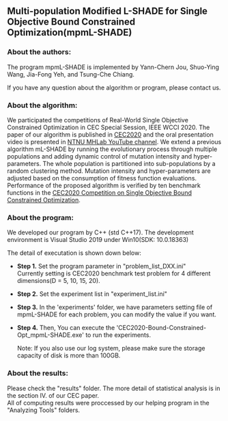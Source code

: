 ## Multi-population Modified L-SHADE for Single Objective Bound Constrained Optimization(mpmL-SHADE)

### About the authors:
 The program mpmL-SHADE is implemented by Yann-Chern Jou, Shuo-Ying Wang, Jia-Fong Yeh, and Tsung-Che Chiang.  
 
 If you have any question about the algorithm or program, please contact us.

### About the algorithm:
 We participated the competitions of Real-World Single Objective Constrained Optimization in CEC Special Session, IEEE WCCI 2020. The paper of our algorithm is published in [CEC2020](https://ieeexplore.ieee.org/abstract/document/9185735 "link") and the oral presentation video is presented in [NTNU MHLab YouTube channel](https://youtu.be/JMj0mHpIARw "link"). We extend a previous algorithm mL-SHADE by running the evolutionary process through multiple populations and adding dynamic control of mutation intensity and hyper-parameters. The whole population is partitioned into sub-populations by a random clustering method. Mutation intensity and hyper-parameters are adjusted based on the consumption of fitness function evaluations. Performance of the proposed algorithm is verified by ten benchmark functions in the [CEC2020 Competition on Single Objective Bound Constrained Optimization](https://github.com/P-N-Suganthan/2020-Bound-Constrained-Opt-Benchmark "link").

### About the program:
 We developed our program by C++ (std C++17). The development environment is Visual Studio 2019 under Win10(SDK: 10.0.18363)  
 
 The detail of executation is shown down below:  
   
 * __Step 1.__ Set the program parameter in "problem_list_DXX.ini"  
         Currently setting is CEC2020 benchmark test problem for 4 different dimensions(D = 5, 10, 15, 20).  
         
 * __Step 2.__ Set the experiment list in "experiment_list.ini"  
         
 
 * __Step 3.__ In the 'experiments' folder, we have parameters setting file of mpmL-SHADE for each problem, you can modify the value if you want.
 
 * __Step 4.__ Then, You can execute the 'CEC2020-Bound-Constrained-Opt_mpmL-SHADE.exe' to run the experiments.  
   
   Note: If you also use our log system, please make sure the storage capacity of disk is more than 100GB.  
 
### About the results:
  Please check the "results" folder. The more detail of statistical analysis is in the section IV. of our CEC paper.  
  All of computing results were proccessed by our helping program in the "Analyzing Tools" folders.
